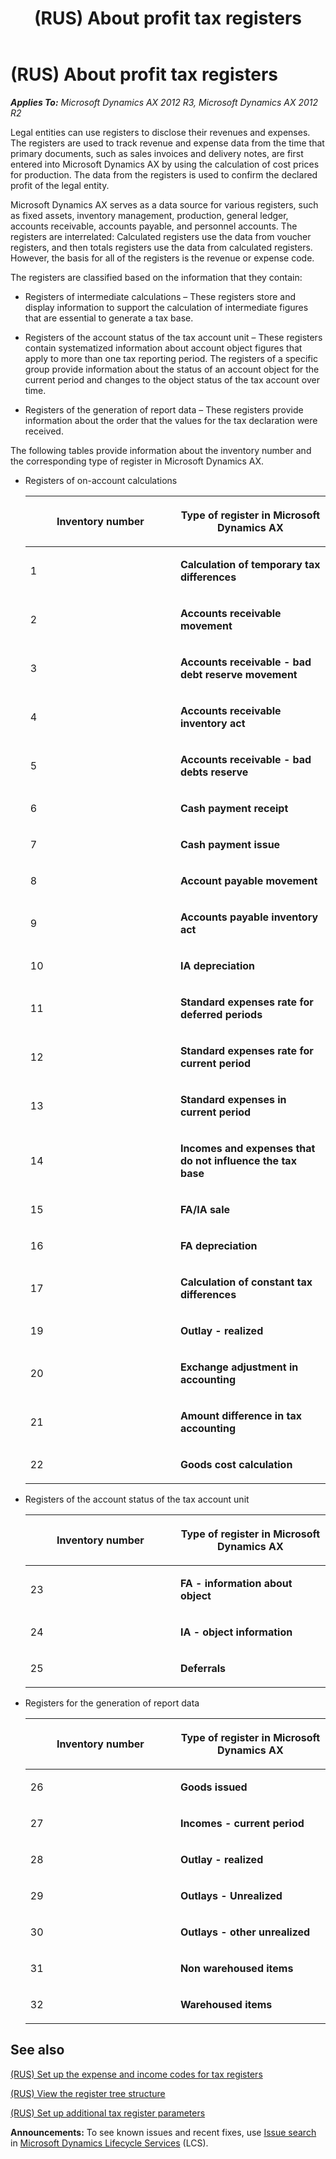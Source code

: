 ﻿---
title: (RUS) About profit tax registers
TOCTitle: (RUS) About profit tax registers
ms:assetid: a19f5352-38a9-45db-870d-98cbeef3fce6
ms:mtpsurl: https://technet.microsoft.com/en-us/library/JJ856175(v=AX.60)
ms:contentKeyID: 50407014
ms.date: 04/18/2014
mtps_version: v=AX.60
f1_keywords:
- profit tax
- registers
- tax registers
---

# (RUS) About profit tax registers 


_**Applies To:** Microsoft Dynamics AX 2012 R3, Microsoft Dynamics AX 2012 R2_

Legal entities can use registers to disclose their revenues and expenses. The registers are used to track revenue and expense data from the time that primary documents, such as sales invoices and delivery notes, are first entered into Microsoft Dynamics AX by using the calculation of cost prices for production. The data from the registers is used to confirm the declared profit of the legal entity.

Microsoft Dynamics AX serves as a data source for various registers, such as fixed assets, inventory management, production, general ledger, accounts receivable, accounts payable, and personnel accounts. The registers are interrelated: Calculated registers use the data from voucher registers, and then totals registers use the data from calculated registers. However, the basis for all of the registers is the revenue or expense code.

The registers are classified based on the information that they contain:

  - Registers of intermediate calculations – These registers store and display information to support the calculation of intermediate figures that are essential to generate a tax base.

  - Registers of the account status of the tax account unit – These registers contain systematized information about account object figures that apply to more than one tax reporting period. The registers of a specific group provide information about the status of an account object for the current period and changes to the object status of the tax account over time.

  - Registers of the generation of report data – These registers provide information about the order that the values for the tax declaration were received.

The following tables provide information about the inventory number and the corresponding type of register in Microsoft Dynamics AX.

  - Registers of on-account calculations
    
    <table>
    <colgroup>
    <col style="width: 50%" />
    <col style="width: 50%" />
    </colgroup>
    <thead>
    <tr class="header">
    <th><p>Inventory number</p></th>
    <th><p>Type of register in Microsoft Dynamics AX</p></th>
    </tr>
    </thead>
    <tbody>
    <tr class="odd">
    <td><p>1</p></td>
    <td><p><strong>Calculation of temporary tax differences</strong></p></td>
    </tr>
    <tr class="even">
    <td><p>2</p></td>
    <td><p><strong>Accounts receivable movement</strong></p></td>
    </tr>
    <tr class="odd">
    <td><p>3</p></td>
    <td><p><strong>Accounts receivable - bad debt reserve movement</strong></p></td>
    </tr>
    <tr class="even">
    <td><p>4</p></td>
    <td><p><strong>Accounts receivable inventory act</strong></p></td>
    </tr>
    <tr class="odd">
    <td><p>5</p></td>
    <td><p><strong>Accounts receivable - bad debts reserve</strong></p></td>
    </tr>
    <tr class="even">
    <td><p>6</p></td>
    <td><p><strong>Cash payment receipt</strong></p></td>
    </tr>
    <tr class="odd">
    <td><p>7</p></td>
    <td><p><strong>Cash payment issue</strong></p></td>
    </tr>
    <tr class="even">
    <td><p>8</p></td>
    <td><p><strong>Account payable movement</strong></p></td>
    </tr>
    <tr class="odd">
    <td><p>9</p></td>
    <td><p><strong>Accounts payable inventory act</strong></p></td>
    </tr>
    <tr class="even">
    <td><p>10</p></td>
    <td><p><strong>IA depreciation</strong></p></td>
    </tr>
    <tr class="odd">
    <td><p>11</p></td>
    <td><p><strong>Standard expenses rate for deferred periods</strong></p></td>
    </tr>
    <tr class="even">
    <td><p>12</p></td>
    <td><p><strong>Standard expenses rate for current period</strong></p></td>
    </tr>
    <tr class="odd">
    <td><p>13</p></td>
    <td><p><strong>Standard expenses in current period</strong></p></td>
    </tr>
    <tr class="even">
    <td><p>14</p></td>
    <td><p><strong>Incomes and expenses that do not influence the tax base</strong></p></td>
    </tr>
    <tr class="odd">
    <td><p>15</p></td>
    <td><p><strong>FA/IA sale</strong></p></td>
    </tr>
    <tr class="even">
    <td><p>16</p></td>
    <td><p><strong>FA depreciation</strong></p></td>
    </tr>
    <tr class="odd">
    <td><p>17</p></td>
    <td><p><strong>Calculation of constant tax differences</strong></p></td>
    </tr>
    <tr class="even">
    <td><p>19</p></td>
    <td><p><strong>Outlay - realized</strong></p></td>
    </tr>
    <tr class="odd">
    <td><p>20</p></td>
    <td><p><strong>Exchange adjustment in accounting</strong></p></td>
    </tr>
    <tr class="even">
    <td><p>21</p></td>
    <td><p><strong>Amount difference in tax accounting</strong></p></td>
    </tr>
    <tr class="odd">
    <td><p>22</p></td>
    <td><p><strong>Goods cost calculation</strong></p></td>
    </tr>
    </tbody>
    </table>


  - Registers of the account status of the tax account unit
    
    <table>
    <colgroup>
    <col style="width: 50%" />
    <col style="width: 50%" />
    </colgroup>
    <thead>
    <tr class="header">
    <th><p>Inventory number</p></th>
    <th><p>Type of register in Microsoft Dynamics AX</p></th>
    </tr>
    </thead>
    <tbody>
    <tr class="odd">
    <td><p>23</p></td>
    <td><p><strong>FA - information about object</strong></p></td>
    </tr>
    <tr class="even">
    <td><p>24</p></td>
    <td><p><strong>IA - object information</strong></p></td>
    </tr>
    <tr class="odd">
    <td><p>25</p></td>
    <td><p><strong>Deferrals</strong></p></td>
    </tr>
    </tbody>
    </table>


  - Registers for the generation of report data
    
    <table>
    <colgroup>
    <col style="width: 50%" />
    <col style="width: 50%" />
    </colgroup>
    <thead>
    <tr class="header">
    <th><p>Inventory number</p></th>
    <th><p>Type of register in Microsoft Dynamics AX</p></th>
    </tr>
    </thead>
    <tbody>
    <tr class="odd">
    <td><p>26</p></td>
    <td><p><strong>Goods issued</strong></p></td>
    </tr>
    <tr class="even">
    <td><p>27</p></td>
    <td><p><strong>Incomes - current period</strong></p></td>
    </tr>
    <tr class="odd">
    <td><p>28</p></td>
    <td><p><strong>Outlay - realized</strong></p></td>
    </tr>
    <tr class="even">
    <td><p>29</p></td>
    <td><p><strong>Outlays - Unrealized</strong></p></td>
    </tr>
    <tr class="odd">
    <td><p>30</p></td>
    <td><p><strong>Outlays - other unrealized</strong></p></td>
    </tr>
    <tr class="even">
    <td><p>31</p></td>
    <td><p><strong>Non warehoused items</strong></p></td>
    </tr>
    <tr class="odd">
    <td><p>32</p></td>
    <td><p><strong>Warehoused items</strong></p></td>
    </tr>
    </tbody>
    </table>


## See also

[(RUS) Set up the expense and income codes for tax registers](rus-set-up-the-expense-and-income-codes-for-tax-registers.md)

[(RUS) View the register tree structure](rus-view-the-register-tree-structure.md)

[(RUS) Set up additional tax register parameters](rus-set-up-additional-tax-register-parameters.md)

  
**Announcements:** To see known issues and recent fixes, use [Issue search](http://go.microsoft.com/fwlink/?linkid=389258) in [Microsoft Dynamics Lifecycle Services](http://go.microsoft.com/fwlink/?linkid=306505) (LCS).

